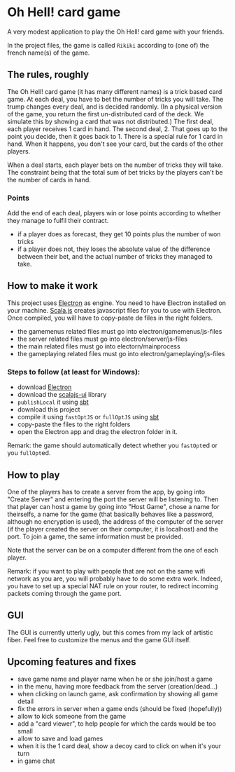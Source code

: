# Oh Hell! card game
A very modest application to play the Oh Hell! card game with your friends.

In the project files, the game is called `Rikiki` according to (one of) the french name(s) of the game.

## The rules, roughly

The Oh Hell! card game (it has many different names) is a trick based card game. At each deal, you have to bet the number of tricks you will take.
The trump changes every deal, and is decided randomly. (In a physical version of the game, you return the first un-distributed card of the deck. We simulate this by showing a card that was not distributed.)
The first deal, each player receives 1 card in hand. The second deal, 2. That goes up to the point you decide, then it goes back to 1.
There is a special rule for 1 card in hand. When it happens, you don't see your card, but the cards of the other players.

When a deal starts, each player bets on the number of tricks they will take. The constraint being that the total sum of bet tricks by the players can't be the number of cards in hand.

### Points

Add the end of each deal, players win or lose points according to whether they manage to fulfil their contract.
- if a player does as forecast, they get 10 points plus the number of won tricks
- if a player does not, they loses the absolute value of the difference between their bet, and the actual number of tricks they managed to take.

## How to make it work

This project uses [Electron](http://electron.atom.io/) as engine. You need to have Electron installed on your machine.
[Scala.js](https://www.scala-js.org/) creates javascript files for you to use with Electron.
Once compiled, you will have to copy-paste de files in the right folders.
- the gamemenus related files must go into electron/gamemenus/js-files
- the server related files must go into electron/server/js-files
- the main related files must go into electorn/mainprocess
- the gameplaying related files must go into electron/gameplaying/js-files

### Steps to follow (at least for Windows):
- download [Electron](http://electron.atom.io/)
- download the [scalajs-ui](https://github.com/sherpal/scalajs-ui) library
- `publishLocal` it using [sbt](http://www.scala-sbt.org/)
- download this project
- compile it using `fastOptJS` or `fullOptJS` using [sbt](http://www.scala-sbt.org/)
- copy-paste the files to the right folders
- open the Electron app and drag the electron folder in it.

Remark: the game should automatically detect whether you `fastOpt`ed or you `fullOpt`ed.

## How to play

One of the players has to create a server from the app, by going into "Create Server" and entering the port the server will be listening to. Then that player can host a game by going into "Host Game", chose a name for theirselfs, a name for the game (that basically behaves like a password, although no encryption is used), the address of the computer of the server (if the player created the server on their computer, it is localhost) and the port.
To join a game, the same information must be provided.

Note that the server can be on a computer different from the one of each player.

Remark: if you want to play with people that are not on the same wifi network as you are, you will probably have to do some extra work. Indeed, you have to set up a special NAT rule on your router, to redirect incoming packets coming through the game port.

## GUI

The GUI is currently utterly ugly, but this comes from my lack of artistic fiber. Feel free to customize the menus and the game GUI itself.

## Upcoming features and fixes

- save game name and player name when he or she join/host a game
- in the menu, having more feedback from the server (creation/dead...)
- when clicking on launch game, ask confirmation by showing all game detail
- fix the errors in server when a game ends (should be fixed (hopefully))
- allow to kick someone from the game
- add a "card viewer", to help people for which the cards would be too small
- allow to save and load games
- when it is the 1 card deal, show a decoy card to click on when it's your turn
- in game chat

